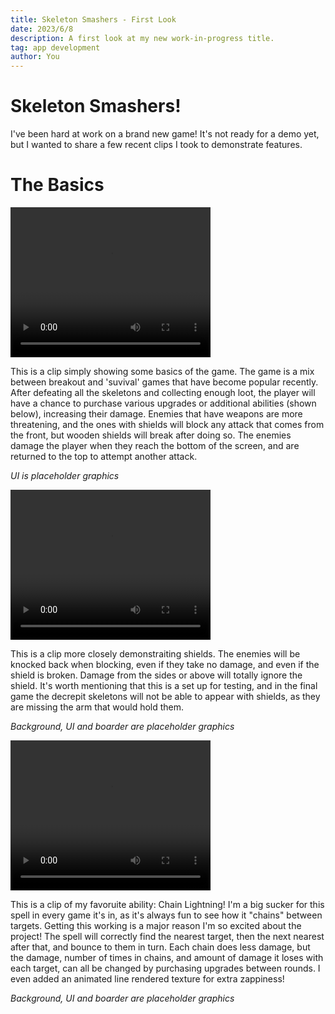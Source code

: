 ```yaml
---
title: Skeleton Smashers - First Look
date: 2023/6/8
description: A first look at my new work-in-progress title.
tag: app development
author: You
---
```


# Skeleton Smashers!

I've been hard at work on a brand new game! It's not ready for a demo yet, but I wanted to share a few recent clips I took to demonstrate features. 

# The Basics

<video width="320" height="240" controls>
    <source src="../../public/videos/basics.mp4" type="video/mp4"></source>
    Your browser does not support the video tag.
</video> 

This is a clip simply showing some basics of the game. The game is a mix between breakout and 'suvival' games that have become popular recently. After defeating all the skeletons and collecting enough loot, the player will have a chance to purchase various upgrades or additional abilities (shown below), increasing their damage. Enemies that have weapons are more threatening, and the ones with shields will block any attack that comes from the front, but wooden shields will break after doing so. The enemies damage the player when they reach the bottom of the screen, and are returned to the top to attempt another attack.

*UI is placeholder graphics*

<video width="320" height="240" controls>
  <source src="../../public/videos/shields.mp4" type="video/mp4"></source>
    Your browser does not support the video tag.
</video> 

This is a clip more closely demonstraiting shields. The enemies will be knocked back when blocking, even if they take no damage, and even if the shield is broken. Damage from the sides or above will totally ignore the shield. It's worth mentioning that this is a set up for testing, and in the final game the decrepit skeletons will not be able to appear with shields, as they are missing the arm that would hold them. 

*Background, UI and boarder are placeholder graphics*

<video width="320" height="240" controls>
  <source src="../../public/videos/zapzap.mp4" type="video/mp4"></source>
    Your browser does not support the video tag.
</video> 

This is a clip of my favoruite ability: Chain Lightning! I'm a big sucker for this spell in every game it's in, as it's always fun to see how it "chains" between targets. Getting this working is a major reason I'm so excited about the project! The spell will correctly find the nearest target, then the next nearest after that, and bounce to them in turn. Each chain does less damage, but the damage, number of times in chains, and amount of damage it loses with each target, can all be changed by purchasing upgrades between rounds. I even added an animated line rendered texture for extra zappiness! 

*Background, UI and boarder are placeholder graphics*